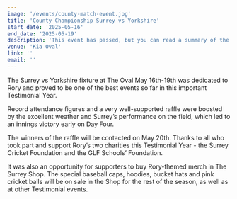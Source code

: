```yaml
---
image: '/events/county-match-event.jpg'
title: 'County Championship Surrey vs Yorkshire'
start_date: '2025-05-16'
end_date: '2025-05-19'
description: 'This event has passed, but you can read a summary of the event..'
venue: 'Kia Oval'
link: ''
email: ''
---
```


The Surrey vs Yorkshire fixture at The Oval May 16th-19th was dedicated to Rory and proved to
be one of the best events so far in this important Testimonial Year.

Record attendance figures and a very well-supported raffle were boosted by the excellent
weather and Surrey’s performance on the field, which led to an innings victory early on Day
Four.

The winners of the raffle will be contacted on May 20th. Thanks to all who took part and
support Rory’s two charities this Testimonial Year - the Surrey Cricket Foundation and the
GLF Schools’ Foundation.

It was also an opportunity for supporters to buy Rory-themed merch in The Surrey Shop.
The special baseball caps, hoodies, bucket hats and pink cricket balls will be on sale in the
Shop for the rest of the season, as well as at other Testimonial events.
